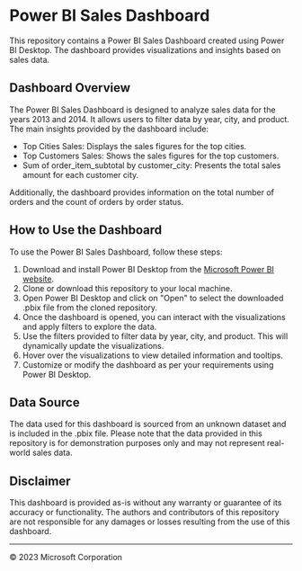 # Power BI Sales Dashboard

This repository contains a Power BI Sales Dashboard created using Power BI Desktop. The dashboard provides visualizations and insights based on sales data.

## Dashboard Overview

The Power BI Sales Dashboard is designed to analyze sales data for the years 2013 and 2014. It allows users to filter data by year, city, and product. The main insights provided by the dashboard include:

- Top Cities Sales: Displays the sales figures for the top cities.
- Top Customers Sales: Shows the sales figures for the top customers.
- Sum of order_item_subtotal by customer_city: Presents the total sales amount for each customer city.

Additionally, the dashboard provides information on the total number of orders and the count of orders by order status.

## How to Use the Dashboard

To use the Power BI Sales Dashboard, follow these steps:

1. Download and install Power BI Desktop from the [Microsoft Power BI website](https://powerbi.microsoft.com/desktop).
2. Clone or download this repository to your local machine.
3. Open Power BI Desktop and click on "Open" to select the downloaded .pbix file from the cloned repository.
4. Once the dashboard is opened, you can interact with the visualizations and apply filters to explore the data.
5. Use the filters provided to filter data by year, city, and product. This will dynamically update the visualizations.
6. Hover over the visualizations to view detailed information and tooltips.
7. Customize or modify the dashboard as per your requirements using Power BI Desktop.

## Data Source

The data used for this dashboard is sourced from an unknown dataset and is included in the .pbix file. Please note that the data provided in this repository is for demonstration purposes only and may not represent real-world sales data.


## Disclaimer

This dashboard is provided as-is without any warranty or guarantee of its accuracy or functionality. The authors and contributors of this repository are not responsible for any damages or losses resulting from the use of this dashboard.

---

© 2023 Microsoft Corporation
